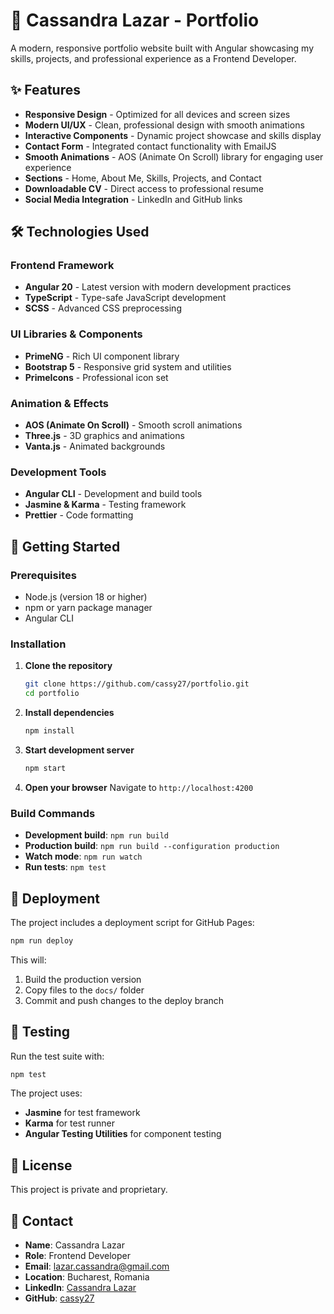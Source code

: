 # 🚀 Cassandra Lazar - Portfolio

A modern, responsive portfolio website built with Angular showcasing my skills, projects, and professional experience as a Frontend Developer.

## ✨ Features

- **Responsive Design** - Optimized for all devices and screen sizes
- **Modern UI/UX** - Clean, professional design with smooth animations
- **Interactive Components** - Dynamic project showcase and skills display
- **Contact Form** - Integrated contact functionality with EmailJS
- **Smooth Animations** - AOS (Animate On Scroll) library for engaging user experience
- **Sections** - Home, About Me, Skills, Projects, and Contact
- **Downloadable CV** - Direct access to professional resume
- **Social Media Integration** - LinkedIn and GitHub links

## 🛠️ Technologies Used

### Frontend Framework
- **Angular 20** - Latest version with modern development practices
- **TypeScript** - Type-safe JavaScript development
- **SCSS** - Advanced CSS preprocessing

### UI Libraries & Components
- **PrimeNG** - Rich UI component library
- **Bootstrap 5** - Responsive grid system and utilities
- **PrimeIcons** - Professional icon set

### Animation & Effects
- **AOS (Animate On Scroll)** - Smooth scroll animations
- **Three.js** - 3D graphics and animations
- **Vanta.js** - Animated backgrounds

### Development Tools
- **Angular CLI** - Development and build tools
- **Jasmine & Karma** - Testing framework
- **Prettier** - Code formatting

## 🚀 Getting Started

### Prerequisites
- Node.js (version 18 or higher)
- npm or yarn package manager
- Angular CLI

### Installation

1. **Clone the repository**
   ```bash
   git clone https://github.com/cassy27/portfolio.git
   cd portfolio
   ```

2. **Install dependencies**
   ```bash
   npm install
   ```

3. **Start development server**
   ```bash
   npm start
   ```

4. **Open your browser**
   Navigate to `http://localhost:4200`

### Build Commands

- **Development build**: `npm run build`
- **Production build**: `npm run build --configuration production`
- **Watch mode**: `npm run watch`
- **Run tests**: `npm test`

## 🚀 Deployment

The project includes a deployment script for GitHub Pages:

```bash
npm run deploy
```

This will:
1. Build the production version
2. Copy files to the `docs/` folder
3. Commit and push changes to the deploy branch

## 🧪 Testing

Run the test suite with:
```bash
npm test
```

The project uses:
- **Jasmine** for test framework
- **Karma** for test runner
- **Angular Testing Utilities** for component testing

## 📄 License

This project is private and proprietary.

## 👤 Contact

- **Name**: Cassandra Lazar
- **Role**: Frontend Developer
- **Email**: lazar.cassandra@gmail.com
- **Location**: Bucharest, Romania
- **LinkedIn**: [Cassandra Lazar](https://www.linkedin.com/in/cassandra-lazar-66077395/)
- **GitHub**: [cassy27](https://github.com/cassy27/portfolio)

